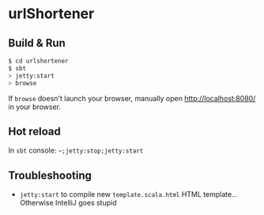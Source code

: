 # urlShortener #

## Build & Run ##

```sh
$ cd urlshortener
$ sbt
> jetty:start
> browse
```

If `browse` doesn't launch your browser, manually open [http://localhost:8080/](http://localhost:8080/) in your browser.

## Hot reload

In `sbt` console:
`~;jetty:stop;jetty:start`

## Troubleshooting

- `jetty:start` to compile new `template.scala.html` HTML template... Otherwise IntelliJ goes stupid
